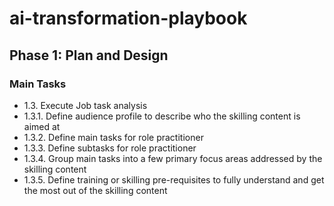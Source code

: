 # ai-transformation-playbook

## Phase 1: Plan and Design

### Main Tasks

- 1.3.	Execute Job task analysis 
- 1.3.1.	Define audience profile to describe who the skilling content is aimed at
- 1.3.2.	Define main tasks for role practitioner
- 1.3.3.	Define subtasks for role practitioner
- 1.3.4.	Group main tasks into a few primary focus areas addressed by the skilling content
- 1.3.5.	Define training or skilling pre-requisites to fully understand and get the most out of the skilling content
